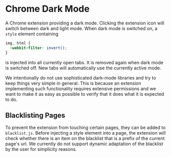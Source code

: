 # Chrome Dark Mode

A Chrome extension providing a dark mode. Clicking the extension icon will switch between dark and light mode. When dark mode is switched on, a `style` element containing 
```css
img, html { 
  -webkit-filter: invert(); 
}
```
is injected into all currently open tabs. It is removed again when dark mode is switched off. New tabs will automatically use the currently active mode. 

We intentionally do not use sophisticated dark-mode libraries and try to keep things very simple in general. This is because an extension implementing such functionality requires extensive permissions and we want to make it as easy as possible to verify that it does what it is expected to do.

## Blacklisting Pages

To prevent the extension from touching certain pages, they can be added to `blacklist.js`. Before injecting a style element into a page, the extension will check whether there is an item on the blacklist that is a prefix of the current page's url. We currently do not support dynamic adaptation of the blacklist by the user for simplicity reasons. 